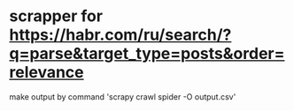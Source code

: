 # scrapper for https://habr.com/ru/search/?q=parse&target_type=posts&order=relevance
make output by command 'scrapy crawl spider -O output.csv'